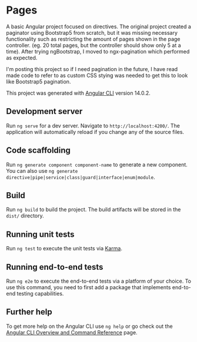# Pages
A basic Angular project focused on directives. The original project created a paginator using Bootstrap5 from scratch, but it was missing necessary functionality such as restricting the amount of pages shown in the page controller. (eg. 20 total pages, but the controller should show only 5 at a time). After trying ngBootstrap, I moved to ngx-pagination which performed as expected. 

I'm posting this project so if I need pagination in the future, I have read made code to refer to as custom CSS stying was needed to get this to look like Bootstrap5 pagination.

This project was generated with [Angular CLI](https://github.com/angular/angular-cli) version 14.0.2.

## Development server

Run `ng serve` for a dev server. Navigate to `http://localhost:4200/`. The application will automatically reload if you change any of the source files.

## Code scaffolding

Run `ng generate component component-name` to generate a new component. You can also use `ng generate directive|pipe|service|class|guard|interface|enum|module`.

## Build

Run `ng build` to build the project. The build artifacts will be stored in the `dist/` directory.

## Running unit tests

Run `ng test` to execute the unit tests via [Karma](https://karma-runner.github.io).

## Running end-to-end tests

Run `ng e2e` to execute the end-to-end tests via a platform of your choice. To use this command, you need to first add a package that implements end-to-end testing capabilities.

## Further help

To get more help on the Angular CLI use `ng help` or go check out the [Angular CLI Overview and Command Reference](https://angular.io/cli) page.
